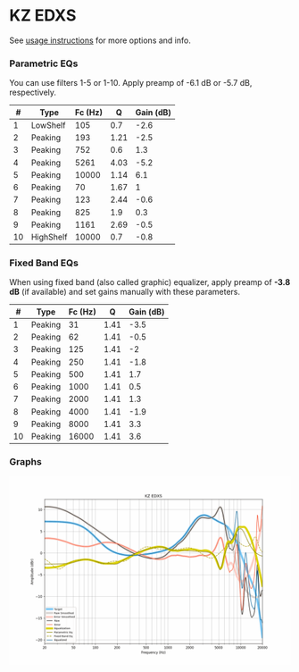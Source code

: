 # KZ EDXS
See [usage instructions](https://github.com/jaakkopasanen/AutoEq#usage) for more options and info.

### Parametric EQs
You can use filters 1-5 or 1-10. Apply preamp of -6.1 dB or -5.7 dB, respectively.

|   # | Type      |   Fc (Hz) |    Q |   Gain (dB) |
|-----|-----------|-----------|------|-------------|
|   1 | LowShelf  |       105 | 0.7  |        -2.6 |
|   2 | Peaking   |       193 | 1.21 |        -2.5 |
|   3 | Peaking   |       752 | 0.6  |         1.3 |
|   4 | Peaking   |      5261 | 4.03 |        -5.2 |
|   5 | Peaking   |     10000 | 1.14 |         6.1 |
|   6 | Peaking   |        70 | 1.67 |         1   |
|   7 | Peaking   |       123 | 2.44 |        -0.6 |
|   8 | Peaking   |       825 | 1.9  |         0.3 |
|   9 | Peaking   |      1161 | 2.69 |        -0.5 |
|  10 | HighShelf |     10000 | 0.7  |        -0.8 |

### Fixed Band EQs
When using fixed band (also called graphic) equalizer, apply preamp of **-3.8 dB** (if available) and set gains manually with these parameters.

|   # | Type    |   Fc (Hz) |    Q |   Gain (dB) |
|-----|---------|-----------|------|-------------|
|   1 | Peaking |        31 | 1.41 |        -3.5 |
|   2 | Peaking |        62 | 1.41 |        -0.5 |
|   3 | Peaking |       125 | 1.41 |        -2   |
|   4 | Peaking |       250 | 1.41 |        -1.8 |
|   5 | Peaking |       500 | 1.41 |         1.7 |
|   6 | Peaking |      1000 | 1.41 |         0.5 |
|   7 | Peaking |      2000 | 1.41 |         1.3 |
|   8 | Peaking |      4000 | 1.41 |        -1.9 |
|   9 | Peaking |      8000 | 1.41 |         3.3 |
|  10 | Peaking |     16000 | 1.41 |         3.6 |

### Graphs
![](./KZ%20EDXS.png)
